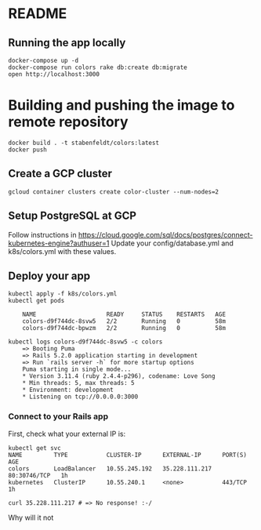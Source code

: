 # README

## Running the app locally
```
docker-compose up -d
docker-compose run colors rake db:create db:migrate
open http://localhost:3000
```

# Building and pushing the image to remote repository
```
docker build . -t stabenfeldt/colors:latest
docker push
```

## Create a GCP cluster
```
gcloud container clusters create color-cluster --num-nodes=2
```


## Setup PostgreSQL at GCP
Follow instructions in https://cloud.google.com/sql/docs/postgres/connect-kubernetes-engine?authuser=1
Update your config/database.yml and k8s/colors.yml with these values.


## Deploy your app
```
kubectl apply -f k8s/colors.yml
kubectl get pods

	NAME                    READY     STATUS    RESTARTS   AGE
	colors-d9f744dc-8svw5   2/2       Running   0          58m
	colors-d9f744dc-bpwzm   2/2       Running   0          58m

kubectl logs colors-d9f744dc-8svw5 -c colors
	=> Booting Puma
	=> Rails 5.2.0 application starting in development
	=> Run `rails server -h` for more startup options
	Puma starting in single mode...
	* Version 3.11.4 (ruby 2.4.4-p296), codename: Love Song
	* Min threads: 5, max threads: 5
	* Environment: development
	* Listening on tcp://0.0.0.0:3000

```

### Connect to your Rails app

First, check what your external IP is:

```
kubectl get svc
NAME         TYPE           CLUSTER-IP      EXTERNAL-IP      PORT(S)        AGE
colors       LoadBalancer   10.55.245.192   35.228.111.217   80:30746/TCP   1h
kubernetes   ClusterIP      10.55.240.1     <none>           443/TCP        1h
```

```
curl 35.228.111.217 # => No response! :-/
```

Why will it not

